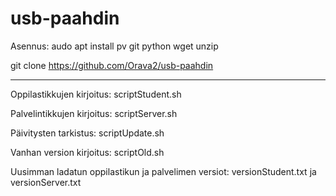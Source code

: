 # usb-paahdin

Asennus:
audo apt install pv git python wget unzip

git clone https://github.com/Orava2/usb-paahdin

---- 

Oppilastikkujen kirjoitus: scriptStudent.sh

Palvelintikkujen kirjoitus: scriptServer.sh

Päivitysten tarkistus: scriptUpdate.sh

Vanhan version kirjoitus: scriptOld.sh

Uusimman ladatun oppilastikun ja palvelimen versiot: versionStudent.txt ja versionServer.txt
